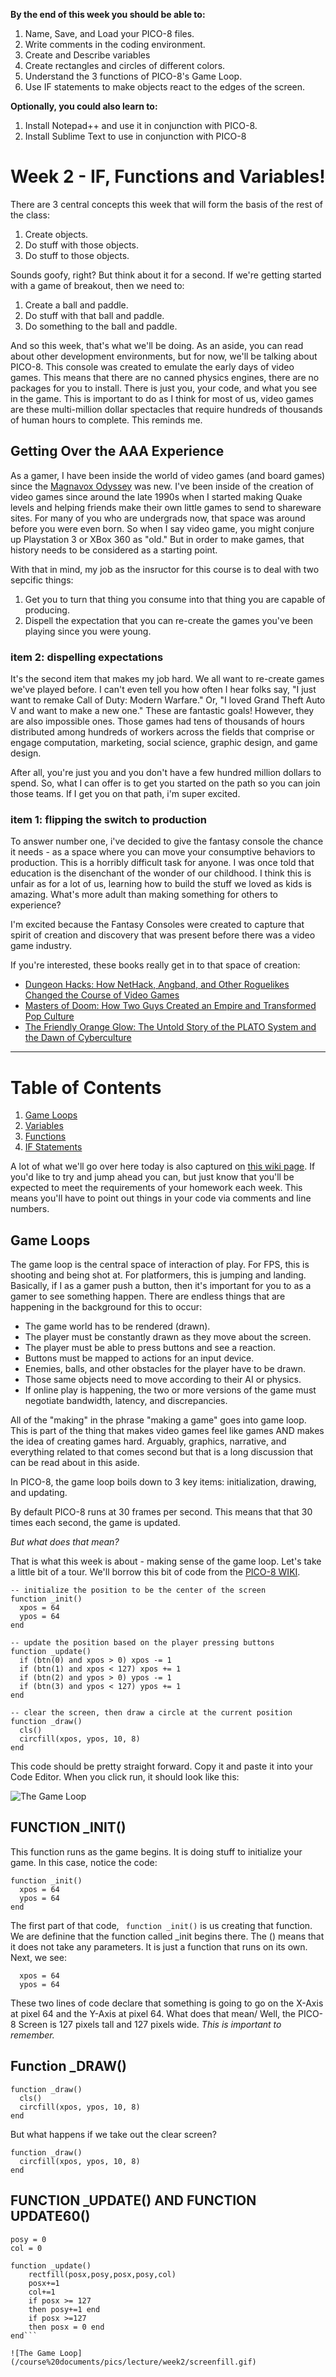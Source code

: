 **By the end of this week you should be able to:**
1. Name, Save, and Load your PICO-8 files.
1. Write comments in the coding environment.
1. Create and Describe variables 
1. Create rectangles and circles of different colors.
1. Understand the 3 functions of PICO-8's Game Loop.
1. Use IF statements to make objects react to the edges of the screen.

**Optionally, you could also learn to:**
1. Install Notepad++ and use it in conjunction with PICO-8.
1. Install Sublime Text to use in conjunction with PICO-8

# Week 2 - IF, Functions and Variables!
There are 3 central concepts this week that will form the basis of the rest of the class: 
1. Create objects.
1. Do stuff with those objects.
1. Do stuff to those objects.

Sounds goofy, right? But think about it for a second. If we're getting started with a game of breakout, then we need to: 

1. Create a ball and paddle.
1. Do stuff with that ball and paddle.
1. Do something to the ball and paddle.

And so this week, that's what we'll be doing. As an aside, you can read about other development environments, but for now, we'll be talking about PICO-8. This console was created to emulate the early days of video games. This means that there are no canned physics engines, there are no packages for you to install. There is just you, your code, and what you see in the game. This is important to do as I think for most of us, video games are these multi-million dollar spectacles that require hundreds of thousands of human hours to complete. This reminds me.

## Getting Over the AAA Experience
As a gamer, I have been inside the world of video games (and board games) since the [Magnavox Odyssey](https://gamehistory.org/first-video-game-commercial/) was new. I've been inside of the creation of video games since around the late 1990s when I started making Quake levels and helping friends make their own little games to send to shareware sites. For many of you who are undergrads now, that space was around before you were even born. So when I say video game, you might conjure up Playstation 3 or XBox 360 as "old." But in order to make games, that history needs to be considered as a starting point. 

With that in mind, my job as the insructor for this course is to deal with two sepcific things: 

1. Get you to turn that thing you consume into that thing you are capable of producing.
1. Dispell the expectation that you can re-create the games you've been playing since you were young.

### item 2: dispelling expectations
It's the second item that makes my job hard. We all want to re-create games we've played before. I can't even tell you how often I hear folks say, "I just want to remake Call of Duty: Modern Warfare." Or, "I loved Grand Theft Auto V and want to make a new one." These are fantastic goals! However, they are also impossible ones. Those games had tens of thousands of hours distributed among hundreds of workers across the fields that comprise or engage computation, marketing, social science, graphic design, and game design.

After all, you're just you and you don't have a few hundred million dollars to spend. So, what I can offer is to get you started on the path so you can join those teams. If I get you on that path, i'm super excited. 

### item 1: flipping the switch to production
To answer number one, i've decided to give the fantasy console the chance it needs - as a space where you can move your consumptive behaviors to production. This is a horribly difficult task for anyone. I was once told that education is the disenchant of the wonder of our childhood. I think this is unfair as for a lot of us, learning how to build the stuff we loved as kids is amazing. What's more adult than making something for others to experience? 

I'm excited because the Fantasy Consoles were created to capture that spirit of creation and discovery that was present before there was a video game industry. 

If you're interested, these books really get in to that space of creation:
* [Dungeon Hacks: How NetHack, Angband, and Other Roguelikes Changed the Course of Video Games](https://www.amazon.com/Dungeon-Hacks-NetHack-Angband-Roguelikes-ebook/dp/B012QP0Z7O/ref=sr_1_4?ie=UTF8&qid=1525273115&sr=8-4&keywords=roguelike)
* [Masters of Doom: How Two Guys Created an Empire and Transformed Pop Culture](https://www.amazon.com/Masters-Doom-Created-Transformed-Culture/dp/0812972155/ref=sr_1_1?ie=UTF8&qid=1525273157&sr=8-1&keywords=masters+of+doom)
* [The Friendly Orange Glow: The Untold Story of the PLATO System and the Dawn of Cyberculture](https://www.amazon.com/Friendly-Orange-Glow-Untold-Cyberculture/dp/1101871555/ref=sr_1_1?ie=UTF8&qid=1525273782&sr=8-1&keywords=the+friendly+orange+glow)

***
# Table of Contents
1. [Game Loops](#game-loops)
1. [Variables](#variables)
1. [Functions](#functions)
1. [IF Statements](#if-statements)

A lot of what we'll go over here today is also captured on [this wiki page](http://pico-8.wikia.com/wiki/Lua). If you'd like to try and jump ahead you can, but just know that you'll be expected to meet the requirements of your homework each week. This means you'll have to point out things in your code via comments and line numbers.

## Game Loops
The game loop is the central space of interaction of play. For FPS, this is shooting and being shot at. For platformers, this is jumping and landing. Basically, if I as a gamer push a button, then it's important for you to as a gamer to see something happen. There are endless things that are happening in the background for this to occur: 
* The game world has to be rendered (drawn).
* The player must be constantly drawn as they move about the screen.
* The player must be able to press buttons and see a reaction.
* Buttons must be mapped to actions for an input device.
* Enemies, balls, and other obstacles for the player have to be drawn.
* Those same objects need to move according to their AI or physics.
* If online play is happening, the two or more versions of the game must negotiate bandwidth, latency, and discrepancies.

All of the "making" in the phrase "making a game" goes into game loop. This is part of the thing that makes video games feel like games AND makes the idea of creating games hard. Arguably, graphics, narrative, and everything related to that comes second but that is a long discussion that can be read about in this aside. 

In PICO-8, the game loop boils down to 3 key items: initialization, drawing, and updating. 

By default PICO-8 runs at 30 frames per second. This means that that 30 times each second, the game is updated. 

*But what does that mean?* 

That is what this week is about - making sense of the game loop. Let's take a little bit of a tour. We'll borrow this bit of code from the [PICO-8 WIKI](http://pico-8.wikia.com/wiki/GameLoop).

```
-- initialize the position to be the center of the screen
function _init()
  xpos = 64
  ypos = 64
end
 
-- update the position based on the player pressing buttons
function _update()
  if (btn(0) and xpos > 0) xpos -= 1
  if (btn(1) and xpos < 127) xpos += 1
  if (btn(2) and ypos > 0) ypos -= 1
  if (btn(3) and ypos < 127) ypos += 1
end
 
-- clear the screen, then draw a circle at the current position
function _draw()
  cls()
  circfill(xpos, ypos, 10, 8)
end
```
This code should be pretty straight forward. Copy it and paste it into your Code Editor. When you click run, it should look like this: 

![The Game Loop](/course%20documents/pics/lecture/week2/func.gif)

## FUNCTION _INIT()
This function runs as the game begins. It is doing stuff to initialize your game. In this case, notice the code: 

```
function _init()
  xpos = 64
  ypos = 64
end
```
The first part of that code, ``` function _init()``` is us creating that function. We are definine that the function called _init begins there. The () means that it does not take any parameters. It is just a function that runs on its own. Next, we see: 
```
  xpos = 64
  ypos = 64
```
These two lines of code declare that something is going to go on the X-Axis at pixel 64 and the Y-Axis at pixel 64. What does that mean/ Well, the PICO-8 Screen is 127 pixels tall and 127 pixels wide. *This is important to remember.*  
## Function _DRAW()

```
function _draw()
  cls()
  circfill(xpos, ypos, 10, 8)
end
```

But what happens if we take out the clear screen?
```
function _draw()
  circfill(xpos, ypos, 10, 8)
end
```

## FUNCTION _UPDATE() AND FUNCTION UPDATE60()
```posx = 0
posy = 0
col = 0

function _update()
	rectfill(posx,posy,posx,posy,col)
	posx+=1
	col+=1
	if posx >= 127 
	then posy+=1 end
	if posx >=127
	then posx = 0 end
end```

![The Game Loop](/course%20documents/pics/lecture/week2/screenfill.gif)

